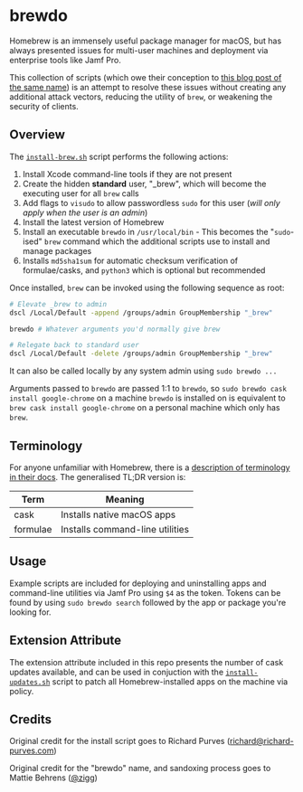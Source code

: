 # brewdo

Homebrew is an immensely useful package manager for macOS, but has always presented issues for multi-user machines and deployment via enterprise tools like Jamf Pro.

This collection of scripts (which owe their conception to [this blog post of the same name](https://www.zigg.com/code/brewdo/)) is an attempt to resolve these issues without creating any additional attack vectors, reducing the utility of `brew`, or weakening the security of clients.

## Overview

The [`install-brew.sh`](install-brew.sh) script performs the following actions:

1. Install Xcode command-line tools if they are not present
2. Create the hidden **standard** user, "_brew", which will become the executing user for all `brew` calls
3. Add flags to `visudo` to allow passwordless `sudo` for this user (*will only apply when the user is an admin*)
4. Install the latest version of Homebrew
5. Install an executable `brewdo` in `/usr/local/bin` - This becomes the "`sudo`-ised" `brew` command which the additional scripts use to install and manage packages
6. Installs `md5sha1sum` for automatic checksum verification of formulae/casks, and `python3` which is optional but recommended

Once installed, `brew` can be invoked using the following sequence as root:

```bash
# Elevate _brew to admin
dscl /Local/Default -append /groups/admin GroupMembership "_brew"

brewdo # Whatever arguments you'd normally give brew

# Relegate back to standard user
dscl /Local/Default -delete /groups/admin GroupMembership "_brew"
```

It can also be called locally by any system admin using `sudo brewdo ...`

Arguments passed to `brewdo` are passed 1:1 to `brewdo`, so `sudo brewdo cask install google-chrome` on a machine `brewdo` is installed on is equivalent to `brew cask install google-chrome` on a personal machine which only has `brew`.

## Terminology

For anyone unfamiliar with Homebrew, there is a [description of terminology in their docs](https://github.com/Homebrew/brew/blob/master/docs/Formula-Cookbook.md). The generalised TL;DR version is:

| Term | Meaning |
|---|---|
| cask | Installs native macOS apps |
| formulae | Installs command-line utilities |

## Usage

Example scripts are included for deploying and uninstalling apps and command-line utilities via Jamf Pro using `$4` as the token. Tokens can be found by using `sudo brewdo search` followed by the app or package you're looking for.

## Extension Attribute

The extension attribute included in this repo presents the number of cask updates available, and can be used in conjuction with the [`install-updates.sh`](install-updates.sh) script to patch all Homebrew-installed apps on the machine via policy.

## Credits

Original credit for the install script goes to Richard Purves (<richard@richard-purves.com>)

Original credit for the "brewdo" name, and sandoxing process goes to Mattie Behrens ([@zigg](https://github.com/zigg))

